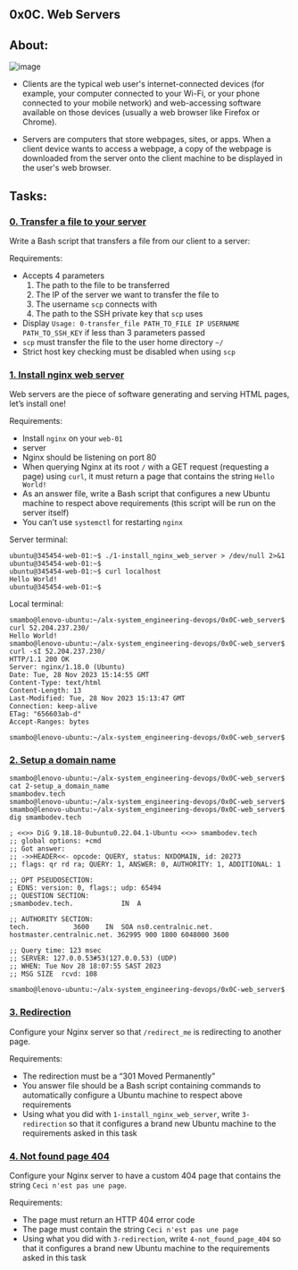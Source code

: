 ## 0x0C. Web Servers
## About:
![image](https://github.com/Smambo/alx-system_engineering-devops/assets/113464914/e33c8ccb-fd03-4ff7-a441-cfb04746e192)

* Clients are the typical web user's internet-connected devices (for example, your computer connected to your Wi-Fi, or your phone connected to your mobile network) and web-accessing software available on those devices (usually a web browser like Firefox or Chrome).

* Servers are computers that store webpages, sites, or apps. When a client device wants to access a webpage, a copy of the webpage is downloaded from the server onto the client machine to be displayed in the user's web browser.

## Tasks:
### [0. Transfer a file to your server](./0-transfer_file)
Write a Bash script that transfers a file from our client to a server:

Requirements:

* Accepts 4 parameters
  1. The path to the file to be transferred
  2. The IP of the server we want to transfer the file to
  3. The username `scp` connects with
  4. The path to the SSH private key that `scp` uses
* Display `Usage: 0-transfer_file PATH_TO_FILE IP USERNAME PATH_TO_SSH_KEY` if less than 3 parameters passed
* `scp` must transfer the file to the user home directory `~/`
* Strict host key checking must be disabled when using `scp`

### [1. Install nginx web server](./1-install_nginx_web_server)
Web servers are the piece of software generating and serving HTML pages, let’s install one!

Requirements:

* Install `nginx` on your `web-01`
* server
* Nginx should be listening on port 80
* When querying Nginx at its root `/` with a GET request (requesting a page) using `curl`, it must return a page that contains the string `Hello World!`
* As an answer file, write a Bash script that configures a new Ubuntu machine to respect above requirements (this script will be run on the server itself)
* You can’t use `systemctl` for restarting `nginx`

Server terminal:

```
ubuntu@345454-web-01:~$ ./1-install_nginx_web_server > /dev/null 2>&1
ubuntu@345454-web-01:~$ 
ubuntu@345454-web-01:~$ curl localhost
Hello World!
ubuntu@345454-web-01:~$
```

Local terminal:

```
smambo@lenovo-ubuntu:~/alx-system_engineering-devops/0x0C-web_server$ curl 52.204.237.230/
Hello World!
smambo@lenovo-ubuntu:~/alx-system_engineering-devops/0x0C-web_server$ curl -sI 52.204.237.230/
HTTP/1.1 200 OK
Server: nginx/1.18.0 (Ubuntu)
Date: Tue, 28 Nov 2023 15:14:55 GMT
Content-Type: text/html
Content-Length: 13
Last-Modified: Tue, 28 Nov 2023 15:13:47 GMT
Connection: keep-alive
ETag: "656603ab-d"
Accept-Ranges: bytes

smambo@lenovo-ubuntu:~/alx-system_engineering-devops/0x0C-web_server$
```

### [2. Setup a domain name](./2-setup_a_domain_name)

```
smambo@lenovo-ubuntu:~/alx-system_engineering-devops/0x0C-web_server$ cat 2-setup_a_domain_name 
smambodev.tech
smambo@lenovo-ubuntu:~/alx-system_engineering-devops/0x0C-web_server$ 
smambo@lenovo-ubuntu:~/alx-system_engineering-devops/0x0C-web_server$ dig smambodev.tech

; <<>> DiG 9.18.18-0ubuntu0.22.04.1-Ubuntu <<>> smambodev.tech
;; global options: +cmd
;; Got answer:
;; ->>HEADER<<- opcode: QUERY, status: NXDOMAIN, id: 20273
;; flags: qr rd ra; QUERY: 1, ANSWER: 0, AUTHORITY: 1, ADDITIONAL: 1

;; OPT PSEUDOSECTION:
; EDNS: version: 0, flags:; udp: 65494
;; QUESTION SECTION:
;smambodev.tech.			IN	A

;; AUTHORITY SECTION:
tech.			3600	IN	SOA	ns0.centralnic.net. hostmaster.centralnic.net. 362995 900 1800 6048000 3600

;; Query time: 123 msec
;; SERVER: 127.0.0.53#53(127.0.0.53) (UDP)
;; WHEN: Tue Nov 28 18:07:55 SAST 2023
;; MSG SIZE  rcvd: 108

smambo@lenovo-ubuntu:~/alx-system_engineering-devops/0x0C-web_server$
```
### [3. Redirection](./3-redirection)
Configure your Nginx server so that `/redirect_me` is redirecting to another page.

Requirements:

* The redirection must be a “301 Moved Permanently”
* You answer file should be a Bash script containing commands to automatically configure a Ubuntu machine to respect above requirements
* Using what you did with `1-install_nginx_web_server`, write `3-redirection` so that it configures a brand new Ubuntu machine to the requirements asked in this task

### [4. Not found page 404](./4-not_found_page_404)
Configure your Nginx server to have a custom 404 page that contains the string `Ceci n'est pas une page`.

Requirements:

* The page must return an HTTP 404 error code
* The page must contain the string `Ceci n'est pas une page`
* Using what you did with `3-redirection`, write `4-not_found_page_404` so that it configures a brand new Ubuntu machine to the requirements asked in this task

